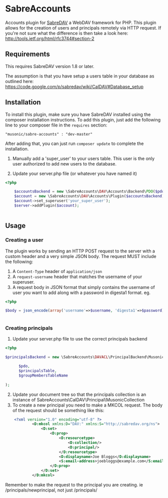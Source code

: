SabreAccounts
=============

Accounts plugin for [SabreDAV](https://github.com/evert/SabreDAV) a WebDAV framework for PHP. 
This plugin allows for the creation of users and principals remotely via HTTP request.
If you're not sure what the difference is then take a look here:
http://tools.ietf.org/html/rfc3744#section-2

Requirements
------------

This requires SabreDAV version 1.8 or later.

The assumption is that you have setup a users table in your database as outlined here:
https://code.google.com/p/sabredav/wiki/CalDAV#Database_setup

Installation
------------

To install this plugin, make sure you have SabreDAV installed using the composer installation instructions.
To add this plugin, just add the following line to your composer file in the `requires` section:

```
"musonic/sabre-accounts" : "dev-master"
```

After adding that, you can just run `composer update` to complete the installation.


1) Manually add a 'super_user' to your users table. This user is the only user authorized to add new users to the database.

2) Update your server.php file (or whatever you have named it)

```php
<?php

    $accountsBackend = new \SabreAccounts\DAV\Accounts\Backend\PDO($pdo);
    $account = new \SabreAccounts\DAV\Accounts\Plugin($accountsBackend);
    $account->set_superuser('your_super_user');
    $server->addPlugin($account);
    
```    

Usage
-----

### Creating a user

The plugin works by sending an HTTP POST request to the server with a custom header and a very simple JSON body.
The request MUST include the following:

1. A `Content-Type` header of `application/json`
2. A `request-username` header that matches the username of your superuser.
3. A request body in JSON format that simply contains the username of user you want to add along with a password in digesta1
format. eg.

```php
<?php

$body = json_encode(array('username'=>$username, 'digesta1'=>$password));
    
```    
    
### Creating principals

1. Update your server.php file to use the correct principals backend 

```php
<?php

$principalsBackend = new \SabreAccounts\DAVACL\PrincipalBackend\MusonicPDO(

      $pdo, 
      $principalsTable, 
      $groupMembersTableName
      
);
```

2. Update your document tree so that the principals collection is an instance of SabreAccounts\CalDAV\Principal\MusonicCollection
3. To create a new principal you need to make a MKCOL request. The body of the request should be something like this:


```xml
    <?xml version="1.0" encoding="utf-8" ?>
            <D:mkcol xmlns:D="DAV:" xmlns:S="http://sabredav.org/ns">
                <D:set>
                    <D:prop>
                        <D:resourcetype>
                            <D:collection/>
                            <D:principal/>
                        </D:resourcetype>
                        <D:displayname>Joe Bloggs</D:displayname>
                        <S:email-address>joebloggs@example.com</S:email-address>
                    </D:prop>
                </D:set>
            </D:mkcol>
```      
      
Remember to make the request to the principal you are creating. ie /principals/newprincipal, not just /principals/


